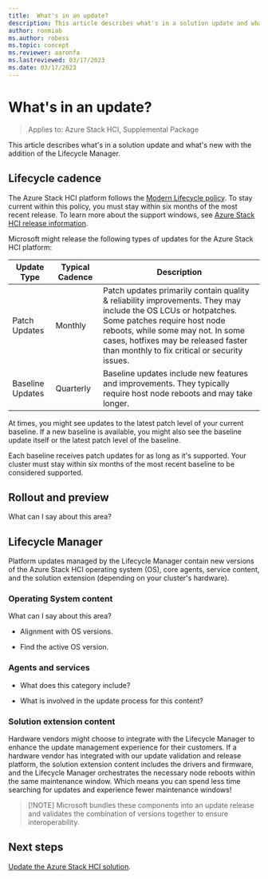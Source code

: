```yaml
---
title:  What's in an update?
description: This article describes what's in a solution update and what's new with the addition of the Lifecycle Manager.
author: ronmiab
ms.author: robess
ms.topic: concept
ms.reviewer: aaronfa
ms.lastreviewed: 03/17/2023
ms.date: 03/17/2023
---
```


# What's in an update?

> Applies to: Azure Stack HCI, Supplemental Package

This article describes what's in a solution update and what's new with the addition of the Lifecycle Manager.

## Lifecycle cadence

The Azure Stack HCI platform follows the [Modern Lifecycle policy](/lifecycle/policies/modern). To stay current within this policy, you must stay within six months of the most recent release. To learn more about the support windows, see [Azure Stack HCI release information](lifecycle-management-placeholder.md).

Microsoft might release the following types of updates for the Azure Stack HCI platform:

|Update Type |Typical Cadence |Description |
|------------|----------------|------------|
|Patch Updates| Monthly |Patch updates primarily contain quality & reliability improvements. They may include the OS LCUs or hotpatches. Some patches require host node reboots, while some may not. In some cases, hotfixes may be released faster than monthly to fix critical or security issues.|
|Baseline Updates |Quarterly |Baseline updates include new features and improvements. They typically require host node reboots and may take longer.|

At times, you might see updates to the latest patch level of your current baseline. If a new baseline is available, you might also see the baseline update itself or the latest patch level of the baseline.

Each baseline receives patch updates for as long as it's supported. Your cluster must stay within six months of the most recent baseline to be considered supported.

## Rollout and preview

What can I say about this area?

## Lifecycle Manager

Platform updates managed by the Lifecycle Manager contain new versions of the Azure Stack HCI operating system (OS), core agents, service content, and the solution extension (depending on your cluster's hardware).

### Operating System content

What can I say about this area?

- Alignment with OS versions.

- Find the active OS version.

### Agents and services

- What does this category include?

- What is involved in the update process for this content?

### Solution extension content

Hardware vendors might choose to integrate with the Lifecycle Manager to enhance the update management experience for their customers. If a hardware vendor has integrated with our update validation and release platform, the solution extension content includes the drivers and firmware, and the Lifecycle Manager orchestrates the necessary node reboots within the same maintenance window. Which means you can spend less time searching for updates and experience fewer maintenance windows!

> [!NOTE] Microsoft bundles these components into an update release and validates the combination of versions together to ensure interoperability.

## Next steps

[Update the Azure Stack HCI solution](lifecycle-management-placeholder.md).
